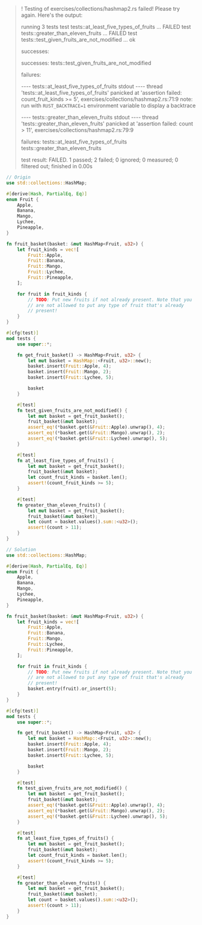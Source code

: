 >! Testing of exercises/collections/hashmap2.rs failed! Please try again. Here's the output:
>
>running 3 tests
>test tests::at_least_five_types_of_fruits ... FAILED
>test tests::greater_than_eleven_fruits ... FAILED
>test tests::test_given_fruits_are_not_modified ... ok
>
>successes:
>
>successes:
>    tests::test_given_fruits_are_not_modified
>
>failures:
>
>---- tests::at_least_five_types_of_fruits stdout ----
>thread 'tests::at_least_five_types_of_fruits' panicked at 'assertion failed: count_fruit_kinds >= 5', exercises/collections/hashmap2.rs:71:9
>note: run with `RUST_BACKTRACE=1` environment variable to display a backtrace
>
>---- tests::greater_than_eleven_fruits stdout ----
>thread 'tests::greater_than_eleven_fruits' panicked at 'assertion failed: count > 11', exercises/collections/hashmap2.rs:79:9
>
>
>failures:
>    tests::at_least_five_types_of_fruits
>    tests::greater_than_eleven_fruits
>
>test result: FAILED. 1 passed; 2 failed; 0 ignored; 0 measured; 0 filtered out; finished in 0.00s

```rust
// Origin
use std::collections::HashMap;

#[derive(Hash, PartialEq, Eq)]
enum Fruit {
    Apple,
    Banana,
    Mango,
    Lychee,
    Pineapple,
}

fn fruit_basket(basket: &mut HashMap<Fruit, u32>) {
    let fruit_kinds = vec![
        Fruit::Apple,
        Fruit::Banana,
        Fruit::Mango,
        Fruit::Lychee,
        Fruit::Pineapple,
    ];

    for fruit in fruit_kinds {
        // TODO: Put new fruits if not already present. Note that you
        // are not allowed to put any type of fruit that's already
        // present!
    }
}

#[cfg(test)]
mod tests {
    use super::*;

    fn get_fruit_basket() -> HashMap<Fruit, u32> {
        let mut basket = HashMap::<Fruit, u32>::new();
        basket.insert(Fruit::Apple, 4);
        basket.insert(Fruit::Mango, 2);
        basket.insert(Fruit::Lychee, 5);

        basket
    }

    #[test]
    fn test_given_fruits_are_not_modified() {
        let mut basket = get_fruit_basket();
        fruit_basket(&mut basket);
        assert_eq!(*basket.get(&Fruit::Apple).unwrap(), 4);
        assert_eq!(*basket.get(&Fruit::Mango).unwrap(), 2);
        assert_eq!(*basket.get(&Fruit::Lychee).unwrap(), 5);
    }

    #[test]
    fn at_least_five_types_of_fruits() {
        let mut basket = get_fruit_basket();
        fruit_basket(&mut basket);
        let count_fruit_kinds = basket.len();
        assert!(count_fruit_kinds >= 5);
    }

    #[test]
    fn greater_than_eleven_fruits() {
        let mut basket = get_fruit_basket();
        fruit_basket(&mut basket);
        let count = basket.values().sum::<u32>();
        assert!(count > 11);
    }
}

```

```rust
// Solution
use std::collections::HashMap;

#[derive(Hash, PartialEq, Eq)]
enum Fruit {
    Apple,
    Banana,
    Mango,
    Lychee,
    Pineapple,
}

fn fruit_basket(basket: &mut HashMap<Fruit, u32>) {
    let fruit_kinds = vec![
        Fruit::Apple,
        Fruit::Banana,
        Fruit::Mango,
        Fruit::Lychee,
        Fruit::Pineapple,
    ];

    for fruit in fruit_kinds {
        // TODO: Put new fruits if not already present. Note that you
        // are not allowed to put any type of fruit that's already
        // present!
        basket.entry(fruit).or_insert(5);
    }
}

#[cfg(test)]
mod tests {
    use super::*;

    fn get_fruit_basket() -> HashMap<Fruit, u32> {
        let mut basket = HashMap::<Fruit, u32>::new();
        basket.insert(Fruit::Apple, 4);
        basket.insert(Fruit::Mango, 2);
        basket.insert(Fruit::Lychee, 5);

        basket
    }

    #[test]
    fn test_given_fruits_are_not_modified() {
        let mut basket = get_fruit_basket();
        fruit_basket(&mut basket);
        assert_eq!(*basket.get(&Fruit::Apple).unwrap(), 4);
        assert_eq!(*basket.get(&Fruit::Mango).unwrap(), 2);
        assert_eq!(*basket.get(&Fruit::Lychee).unwrap(), 5);
    }

    #[test]
    fn at_least_five_types_of_fruits() {
        let mut basket = get_fruit_basket();
        fruit_basket(&mut basket);
        let count_fruit_kinds = basket.len();
        assert!(count_fruit_kinds >= 5);
    }

    #[test]
    fn greater_than_eleven_fruits() {
        let mut basket = get_fruit_basket();
        fruit_basket(&mut basket);
        let count = basket.values().sum::<u32>();
        assert!(count > 11);
    }
}

```